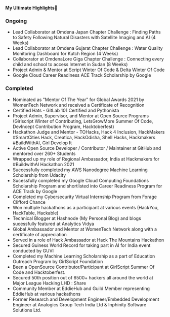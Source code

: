**My Ultimate Highlights🎇**<br>

### Ongoing

- Lead Collaborator at Omdena Japan Chapter Challenge : Finding Paths to Safety Following Natural Disasters with Satellite Imaging and AI (4 Weeks)
- Lead Collaborator at Omdena Gujarat Chapter Challenge : Water Quality Monitoring Dashboard for Kutch Region (4 Weeks)
- Collaborator at OmdenaLore Giga Chapter Challenge : Connecting every child and school to access Internet in Sudan (8 Weeks)
- Project Admin & Mentor at Script Winter Of Code & Delta Winter Of Code
- Google Cloud Career Readiness ACE Track Scholarship by Google

### Completed

- Nominated as "Mentor Of The Year" for Global Awards 2021 by WomenTech Network and received a Certificate of Recognition
- Certified Hats - GitLab 101 Certified and Pythonista 
- Project Admin, Supervisor, and Mentor at Open Source Programs (Girlscript Winter of Contributing, LetsGrowMore Summer Of Code, DevIncept Contribution Program, Hacktoberfest)
- Hackathon Judge and Mentor - TOHacks, Hack 4 Inclusion, HackMakers #SmartCities Hack, Creatica, HackOdisha, Shell Hacks, Hackmakers #BuildWithAI, Girl Develop It
- Active Open Source Developer / Contributor / Maintainer at GitHub and mentored over 260+ Students
- Wrapped up my role of Regional Ambassador, India at Hackmakers for #BuildwithAI Hackathon 2021
- Successfully completed my AWS Nanodegree Machine Learning Scholarship from Udacity
- Sucessfully completed my Google Cloud Computing Foundations Scholarship Program and shortlisted into Career Readiness Program for ACE Track by Google
- Completed my Cybersecurity Virtual Internship Program from Forage Clifford Chance
- Won multiple hackathons as a participant at various events (HackYou, HackTable, Hackable)
- Technical Blogger at Hashnode (My Personal Blog) and blogs sucessfully featured at Analytics Vidya
- Global Ambassador and Mentor at WomenTech Network along with a certificate of appreciation
- Served in a role of Hack Ambassador at Hack The Mountains Hackathon
- Secured Guiness World Record for taking part in AI for India event conducted by GUVI
- Completed my Machine Learning Scholarship as a part of Education Outreach Program by GirlScript Foundation
- Been a OpenSource Contributor/Participant at GirlScript Summer Of Code and Hacktoberfest.
- Secured 50th position out of 6500+ hackers all around the world at Major League Hacking LHD : Share
- Community Member at EddieHub and Guild Member representing EddieHub at various hackathons
- Former Research and Development Engineer/Embedded Development Engineer at Analogics Group Tech India Ltd & Inphinity Software Solutions Ltd.
